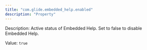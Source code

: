 ```yaml
---
title: "com.glide.embedded_help.enabled"
description: "Property"
---
```


Description: Active status of Embedded Help. Set to false to disable Embedded Help.

Value: `true`